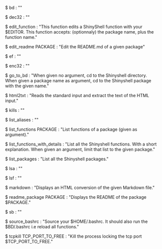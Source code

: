 
$ bd  : ""

$ dec32  : ""

$ edit_function  : "This function edits a ShinyShell function with your $EDITOR. This function accepts: (optionnaly) the package name, plus the function name."

$ edit_readme PACKAGE : "Edit the README.md of a given package"

$ ef  : ""

$ enc32  : ""

$ go_to_bd  : "When given no argument, cd to the Shinyshell directory. When given a package name as argument, cd to the Shinyshell package with the given name."

$ html2txt  : "Reads the standard input and extract the text of the HTML input."

$ kills  : ""

$ list_aliases  : ""

$ list_functions PACKAGE : "List functions of a package (given as argument)."

$ list_functions_with_details  : "List all the Shinyshell functions. With a short explanation. When given an argument, limit that list to the given package."

$ list_packages  : "List all the Shinyshell packages."

$ lsa  : ""

$ lsf  : ""

$ markdown  : "Displays an HTML conversion of the given Markdown file."

$ readme_package PACKAGE : "Displays the README of the package $PACKAGE."

$ sb  : ""

$ source_bashrc  : "Source your $HOME/.bashrc. It should also run the $BD/.bashrc i.e reload all functions."

$ tcpkill TCP_PORT_TO_FREE : "Kill the process locking the tcp port $TCP_PORT_TO_FREE."


